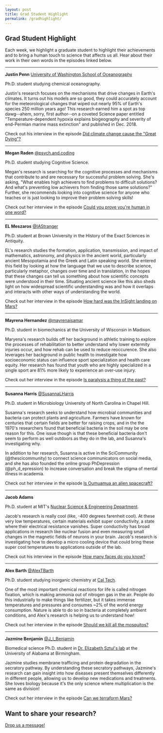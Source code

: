 ```yaml
---
layout: post
title: Grad Student Highlight
permalink: /gradhighlight/
---
```


## Grad Student Highlight
Each week, we highlight a graduate student to highlight their achievements and to bring a human touch to science that affects us all. Hear about their work in their own words in the episodes linked below.

---------------------------------------------------------------------------------
**Justin Penn**
[University of Washington School of Oceanography](https://www.ocean.washington.edu/home/Justin%20Penn)

Ph.D. student studying chemical oceanography.

Justin's research focuses on the mechanisms that drive changes in Earth's climates. It turns out his models are so good, they could accurately account for the meteorological changes that wiped out nearly 95% of Earth's species 250 million years ago! This research earned him a spot as top dawg--ahem, sorry, first author--on a coveted Science paper entitled "Temperature-dependent hypoxia explains biogeography and severity of end-Permian marine mass extinction" and published in Dec. 2018.

Check out his interview in the episode [Did climate change cause the "Great Dying"?](http://paperboyspodcast.com/Great-Dying/)

---------------------------------------------------------------------------------

**Megan Raden**
[@psych.and.coding](https://www.instagram.com/psych.and.coding)

Ph.D. student studying Cognitive Science.

Megan's research is searching for the cognitive processes and mechanisms that contribute to and are necessary for successful problem solving. She's asking, "What enables high achievers to find problems to difficult solutions? And what's preventing low achievers from finding those same solutions?" Further, she recommends looking into cognitive science for anyone who teaches or is just looking to improve their problem solving skills!

Check out her interview in the episode [Could you prove you're human in one word?](http://paperboyspodcast.com/Minimal-Turing-Test/)

---------------------------------------------------------------------------------

**EL Meszaros**
[@IAStranger](https://www.instagram.com/IAStranger/)

Ph.D. student at Brown University in the History of the Exact Sciences in Antiquity.

EL's research studies the formation, application, transmission, and impact of mathematics, astronomy, and physics in the ancient world, particularly ancient Mesopotamia and the Greek and Latin speaking world. She entered this field by looking at how the language that we use to describe science, particularly metaphor, changes over time and in translation, in the hopes that these changes can tell us something about how scientific concepts were understood in their time. Situating ancient science like this also sheds light on how widespread scientific understanding was and how it overlaps and interacts with other ways of understanding the world.

Check out her interview in the episode [How hard was the InSight landing on Mars?](http://paperboyspodcast.com/InSight/)

---------------------------------------------------------------------------------

**Mayrena Hernandez**
[@mayrenaisamar](https://www.instagram.com/mayrenaisamar/)

Ph.D. student in biomechanics at the University of Wisconsin in Madison.

Maryena's research builds off her background in athletic training to explore the processes of rehabilitation to better understand why lower extermity injuries occur, and how rehab can be used to reduce reoccurence. She also leverages her background in public health to investigate how socioeconomic status can influence sport specialization and health care equity. Her research has found that youth who are highly specialized in a single sport are 81% more likely to experience an over-use injury.

Check out her interview in the episode [Is paralysis a thing of the past?](http://paperboyspodcast.com/Is-paralysis-a-thing-of-the-past/)

---------------------------------------------------------------------------------

**Susanna Harris**
[@SusannaLHarris](https://www.instagram.com/susannalharris/)

Ph.D. student in Microbiology University of North Carolina in Chapel Hill.

Susanna's research seeks to understand how microbial communities and bacteria can protect plants and agriculture. Farmers have known for centuries that certain fields are better for raising crops, and in the the 1970's researchers found that beneficial bacteria in the soil may be one reason for this. One issue though is that these beneficial bacteria don't seem to perform as well outdoors as they do in the lab, and Susanna's investigating why. 

In addition to her research, Susanna is active in the SciCommunity (@thescicommunity) to connect science communicators on social media, and she has also founded the online group PhDepression (@ph_d_epression) to increase conversation and break the stigma of mental illness in academia.

Check out her interview in the episode [Is Oumuamua an alien spacecraft?](http://paperboyspodcast.com/Oumuamua/)

---------------------------------------------------------------------------------

**Jacob Adams**

Ph.D. student at MIT's [Nuclear Science & Engineering Department](http://web.mit.edu/nse/).

Jacob's research is really cool (like, -400 degrees farenheit cool). At these very low temperatures, certain materials exhibit super conductivity, a state where their electrical resistance vanishes. Super conductivity has broad applications in research like nuclear fusion and even measuring small changes in the magnetic fields of neurons in your brain. Jacob's research is investigating how to develop a micro cooling device that could bring these super cool temperatures to applications outside of the lab.

Check out his interview in the episode [How many faces do you know?](http://www.paperboyspodcast.com/How-many-faces-do-you-know)

---------------------------------------------------------------------------------

**Alex Barth**
[@AlexTBarth](https://twitter.com/AlexTBarth)

Ph.D. student studying inorganic chemistry at [Cal Tech](http://agapie.caltech.edu/).

One of the most important chemical reactions for life is called nitrogen fixation, which is making ammonia out of nitrogen gas in the air. People do this industrially to make things like fertilizer, but it takes immense temperatures and pressures and consumes ~2% of the world energy consumption. Nature is able to do so in bacteria at completely ambient conditions, and Alex's research is helping us to understand how!

Check out her interview in the episode [Should we kill all the mosquitos?](http://paperboyspodcast.com/Should-we-kill-all-the-mosquitos/)

---------------------------------------------------------------------------------
**Jazmine Benjamin**
[@J_I_Benjamin](https://twitter.com/J_I_Benjamin)

Biomedical science Ph.D. student in [Dr. Elizabeth Sztul's lab](http://apps.medicine.uab.edu/facultyDirectory/FacultyData.asp?FID=7713) at the University of Alabama at Birmingham.

Jazmine studies membrane trafficing and protein degradation in the secratory pathway. By understanding these secratory pathways, Jazmine's research can gain insight into how diseases present themselves differently in different people, allowing us to develop new medications and treatments. She loves biology because it's the only science where multiplication is the same as division!

Check out her interview in the episode [Can we terraform Mars?](http://paperboyspodcast.com/Can-We-terraform-mars/)


## Want to share your research? 
[Drop us a message!](mailto:paperboyspod@gmail.com)


